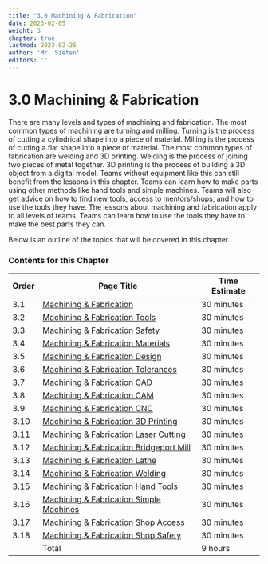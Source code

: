 ```yaml
---
title: "3.0 Machining & Fabrication"
date: 2023-02-05
weight: 3
chapter: true
lastmod: 2023-02-26
author: 'Mr. Siefen'
editors: ''
---
```


# 3.0 Machining & Fabrication

There are many levels and types of machining and fabrication. The most common types of machining are turning and milling. Turning is the process of cutting a cylindrical shape into a piece of material. Milling is the process of cutting a flat shape into a piece of material. The most common types of fabrication are welding and 3D printing. Welding is the process of joining two pieces of metal together. 3D printing is the process of building a 3D object from a digital model. Teams without equipment like this can still benefit from the lessons in this chapter. Teams can learn how to make parts using other methods like hand tools and simple machines. Teams will also get advice on how to find new tools, access to mentors/shops, and how to use the tools they have. The lessons about machining and fabrication apply to all levels of teams. Teams can learn how to use the tools they have to make the best parts they can.

Below is an outline of the topics that will be covered in this chapter.

### Contents for this Chapter

| Order | Page Title | Time Estimate |
| --- | --- | --- |
| 3.1 | [Machining & Fabrication](/machining_fab/machining-fab) | 30 minutes |
| 3.2 | [Machining & Fabrication Tools](/machining_fab/machining-fab-tools) | 30 minutes |
| 3.3 | [Machining & Fabrication Safety](/machining_fab/machining-fab-safety) | 30 minutes |
| 3.4 | [Machining & Fabrication Materials](/machining_fab/machining-fab-materials) | 30 minutes |
| 3.5 | [Machining & Fabrication Design](/machining_fab/machining-fab-design) | 30 minutes |
| 3.6 | [Machining & Fabrication Tolerances](/machining_fab/machining-fab-tolerances) | 30 minutes |
| 3.7 | [Machining & Fabrication CAD](/machining_fab/machining-fab-cad) | 30 minutes |
| 3.8 | [Machining & Fabrication CAM](/machining_fab/machining-fab-cam) | 30 minutes |
| 3.9 | [Machining & Fabrication CNC](/machining_fab/machining-fab-cnc) | 30 minutes |
| 3.10 | [Machining & Fabrication 3D Printing](/machining_fab/machining_fab_3d_printing) | 30 minutes |
| 3.11 | [Machining & Fabrication Laser Cutting](/machining_fab/machining_fab_laser_cutting) | 30 minutes |
| 3.12 | [Machining & Fabrication Bridgeport Mill](/machining_fab/machining_fab_bridgeport_mill) | 30 minutes |
| 3.13 | [Machining & Fabrication Lathe](/machining_fab/machining_fab_lathe) | 30 minutes |
| 3.14 | [Machining & Fabrication Welding](/machining_fab/machining_fab_welding) | 30 minutes |
| 3.15 | [Machining & Fabrication Hand Tools](/machining_fab/machining_fab_hand_tools) | 30 minutes |
| 3.16 | [Machining & Fabrication Simple Machines](/machining_fab/machining_fab_simple_machines) | 30 minutes |
| 3.17 | [Machining & Fabrication Shop Access](/machining_fab/machining_fab_shop_access) | 30 minutes |
| 3.18 | [Machining & Fabrication Shop Safety](/machining_fab/machining_fab_shop_safety) | 30 minutes |
|      | Total | 9 hours |
